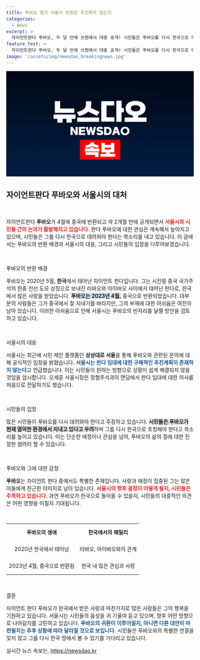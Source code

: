 ```yaml
---
title: 푸바오 열기 서울시 반응은 추진하지 않는다
categories:
  - News
excerpt: >
  자이언트판다 푸바오, 두 달 만에 쓰촨에서 대중 공개! 시민들은 푸바오를 다시 한국으로 데려와야 한다고 강력 요청 중. 서울시는 판다 임대 계획이 없다고 선을 그었지만, 오세훈 시장은 푸바오의 빈자리에 대한 아쉬움을 전했다. 푸바오의 귀환, 어떻게 될까?
feature_text: >
  자이언트판다 푸바오, 두 달 만에 쓰촨에서 대중 공개! 시민들은 푸바오를 다시 한국으로 데려와야 한다고 강력 요청 중. 서울시는 판다 임대 계획이 없다고 선을 그었지만, 오세훈 시장은 푸바오의 빈자리에 대한 아쉬움을 전했다. 푸바오의 귀환, 어떻게 될까?
image: '/assets/img/newsdao_breakingnews.jpg'
---
```


<p><img src="/assets/img/newsdao_breakingnews.jpg" alt="cryptoinkorea 속보" /></p>

<h2 data-ke-size="size26">자이언트판다 푸바오와 서울시의 대처</h2>

<p data-ke-size="size16">&nbsp;</p>

<p>자이언트판다 <b>푸바오</b>가 4월에 중국에 반환되고 약 2개월 만에 공개되면서 <b><span style="color: #ee2323;">서울시와 시민들 간의 논의가 활발해지고 있습니다.</span></b> 판다 푸바오에 대한 관심은 계속해서 높아지고 있으며, 시민들은 그를 다시 한국으로 데려와야 한다는 목소리를 내고 있습니다. 이 글에서는 푸바오의 반환 배경과 서울시의 대응, 그리고 시민들의 입장을 다루어보겠습니다.</p>

<p data-ke-size="size16">&nbsp;</p>

<p>푸바오의 반환 배경</p>

<p>푸바오는 2020년 5월, <b>한국</b>에서 태어난 자이언트 판다입니다. 그는 시진핑 중국 국가주석의 한중 친선 도모 상징으로 보내진 러바오와 아이바오 사이에서 태어난 판다로, 한국에서 많은 사랑을 받았습니다. <b><span style="background-color: #21538527;">푸바오는 2023년 4월,</span></b> 중국으로 반환되었습니다. 대부분의 사람들은 그가 중국에서 잘 지내기를 바라지만, 그의 부재에 대한 아쉬움은 여전히 남아 있습니다. 이러한 아쉬움으로 인해 서울시는 푸바오의 빈자리를 달랠 방안을 검토하고 있습니다.</p>

<p data-ke-size="size16">&nbsp;</p>

<p>서울시의 대응</p>

<p>서울시는 최근에 시민 제안 플랫폼인 <b>상상대로 서울</b>을 통해 푸바오와 관련된 문의에 대해 공식적인 입장을 밝혔습니다. <b><span style="color: #1a5490;">서울시는 판다 임대에 대한 구체적인 추진계획이 존재하지 않는다</span></b>고 언급했습니다. 이는 시민들이 원하는 방향으로 상황이 쉽게 해결되지 않을 것임을 암시합니다. 오세훈 서울시장은 정협주석과의 면담에서 판다 임대에 대한 의사를 처음으로 전달하기도 했습니다.</p>

<p data-ke-size="size16">&nbsp;</p>

<p>시민들의 입장</p>

<p>많은 시민들이 푸바오를 다시 데려와야 한다고 주장하고 있습니다. <b><span style="background-color: #21538527;">시민들은 푸바오가 현재 열악한 환경에서 지내고 있다고 우려</span></b>하며 그를 다시 한국으로 초청해야 한다고 목소리를 높이고 있습니다. 이는 단순한 애정이나 관심을 넘어, 푸바오의 삶의 질에 대한 진정한 염려라 할 수 있습니다.</p>

<p data-ke-size="size16">&nbsp;</p>

<p>푸바오와 그에 대한 감정</p>

<p><b>푸바오</b>는 자이언트 판다 중에서도 특별한 존재입니다. 사랑과 애정이 집중된 그는 많은 이들에게 친근한 이미지로 남아 있습니다. <b><span style="color: #ee2323;">서울시의 향후 결정이 어떻게 될지, 시민들은 주목하고 있습니다.</span></b> 과연 푸바오가 한국으로 돌아올 수 있을지, 시민들의 대중적인 의견은 어떤 영향을 미칠지 기대됩니다.</p>

<p data-ke-size="size16">&nbsp;</p>

<table style="width: 100%;">
<tr>
<td style="text-align: center; height: 40px;"><b>푸바오의 생애</b></td>
<td style="text-align: center; height: 40px;"><b>한국에서의 패밀리</b></td>
</tr>
<tr>
<td style="text-align: center; height: 40px;">2020년 한국에서 태어남</td>
<td style="text-align: center; height: 40px;">러바오, 아이바오와의 관계</td>
</tr>
<tr>
<td style="text-align: center; height: 40px;">2023년 4월, 중국으로 반환됨</td>
<td style="text-align: center; height: 40px;">한국 내 많은 관심과 사랑</td>
</tr>
</table>

<p data-ke-size="size16">&nbsp;</p>

<p>결론</p>

<p>자이언트 판다 푸바오가 한국에서 받은 사랑과 마찬가지로 많은 사람들은 그의 행복을 기원하고 있습니다. 서울시는 시민들의 음성을 귀 기울여 듣고 있으며, 향후 어떤 방향으로 나아갈지를 고민하고 있습니다. <b><span style="color: #1a5490;">푸바오의 귀환이 이루어질지, 아니면 다른 대안이 마련될지는 추후 상황에 따라 달라질 것으로 보입니다.</span></b> 시민들은 푸바오와의 특별한 연결을 잊지 않고 그를 다시 한국 땅에서 볼 수 있기를 기다리고 있습니다.</p>
실시간 뉴스 속보는, <a href="https://newsdao.kr" rel="dofollow">https://newsdao.kr</a>


